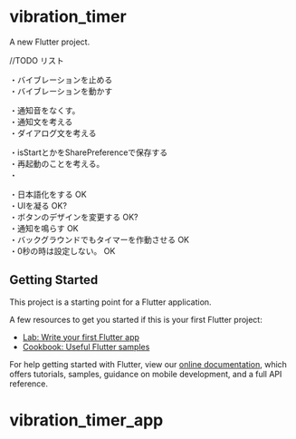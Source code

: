 # vibration_timer

A new Flutter project.

//TODO リスト

・バイブレーションを止める  
・バイブレーションを動かす  

・通知音をなくす。  
・通知文を考える  
・ダイアログ文を考える  

・isStartとかをSharePreferenceで保存する  
・再起動のことを考える。  
・  

・日本語化をする  OK  
・UIを凝る OK?  
・ボタンのデザインを変更する OK?  
・通知を鳴らす OK  
・バックグラウンドでもタイマーを作動させる  OK  
・0秒の時は設定しない。  OK  



## Getting Started

This project is a starting point for a Flutter application.

A few resources to get you started if this is your first Flutter project:

- [Lab: Write your first Flutter app](https://flutter.dev/docs/get-started/codelab)
- [Cookbook: Useful Flutter samples](https://flutter.dev/docs/cookbook)

For help getting started with Flutter, view our
[online documentation](https://flutter.dev/docs), which offers tutorials,
samples, guidance on mobile development, and a full API reference.
# vibration_timer_app


